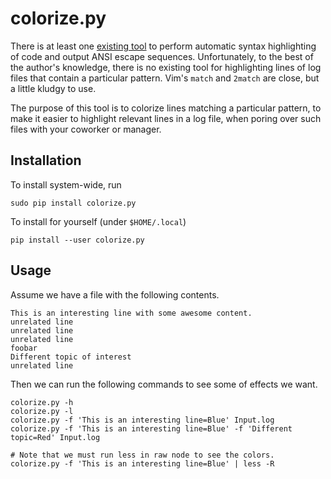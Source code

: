 # colorize.py

There is at least one [existing tool](http://pygments.org/) to perform
automatic syntax highlighting of code and output ANSI escape sequences.
Unfortunately, to the best of the author's knowledge, there is no existing
tool for highlighting lines of log files that contain a particular pattern.
Vim's `match` and `2match` are close, but a little kludgy to use.

The purpose of this tool is to colorize lines matching a particular pattern, to
make it easier to highlight relevant lines in a log file, when poring over such
files with your coworker or manager.

## Installation

To install system-wide, run

    sudo pip install colorize.py

To install for yourself (under `$HOME/.local`)

    pip install --user colorize.py

## Usage

Assume we have a file with the following contents.

    This is an interesting line with some awesome content.
    unrelated line
    unrelated line
    unrelated line
    foobar
    Different topic of interest
    unrelated line

Then we can run the following commands to see some of effects we want.

    colorize.py -h
    colorize.py -l
    colorize.py -f 'This is an interesting line=Blue' Input.log
    colorize.py -f 'This is an interesting line=Blue' -f 'Different topic=Red' Input.log

    # Note that we must run less in raw node to see the colors.
    colorize.py -f 'This is an interesting line=Blue' | less -R

